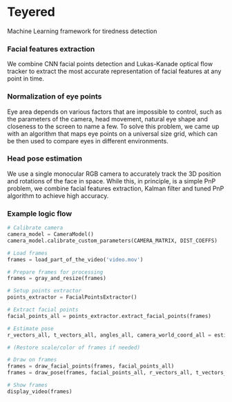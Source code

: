 # Teyered

Machine Learning framework for tiredness detection

### Facial features extraction

We combine CNN facial points detection and Lukas-Kanade optical flow tracker to extract the most accurate representation of facial features at any point in time.

### Normalization of eye points

Eye area depends on various factors that are impossible to control, such as the parameters of the camera, head movement, natural eye shape and closeness to the screen to name a few. To solve this problem, we came up with an algorithm that maps eye points on a universal size grid, which can be then used to compare eyes in different environments.

### Head pose estimation

We use a single monocular RGB camera to accurately track the 3D position and rotations of the face in space. While this, in principle, is a simple PnP problem, we combine facial features extraction, Kalman filter and tuned PnP algorithm to achieve high accuracy.

### Example logic flow

```python
# Calibrate camera
camera_model = CameraModel()
camera_model.calibrate_custom_parameters(CAMERA_MATRIX, DIST_COEFFS)

# Load frames
frames = load_part_of_the_video('video.mov')

# Prepare frames for processing
frames = gray_and_resize(frames)

# Setup points extractor
points_extractor = FacialPointsExtractor()

# Extract facial points
facial_points_all = points_extractor.extract_facial_points(frames)

# Estimate pose
r_vectors_all, t_vectors_all, angles_all, camera_world_coord_all = estimate_pose(facial_points_all)

# (Restore scale/color of frames if needed)

# Draw on frames
frames = draw_facial_points(frames, facial_points_all)
frames = draw_pose(frames, facial_points_all, r_vectors_all, t_vectors_all, camera_model.get_camera_matrix(), camera_model.get_distortion_coeff())

# Show frames
display_video(frames)
```
